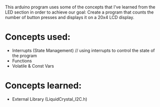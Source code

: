 This arduino program uses some of the concepts that I've learned from the LED section in order to achieve our goal: Create a program that counts the number of button presses and displays it on a 20x4 LCD display.  

# Concepts used:
- Interrupts (State Management) // using interrupts to control the state of the program
- Functions
- Volatile & Const Vars 

# Concepts learned:
- External Library (LiquidCrystal_I2C.h)
